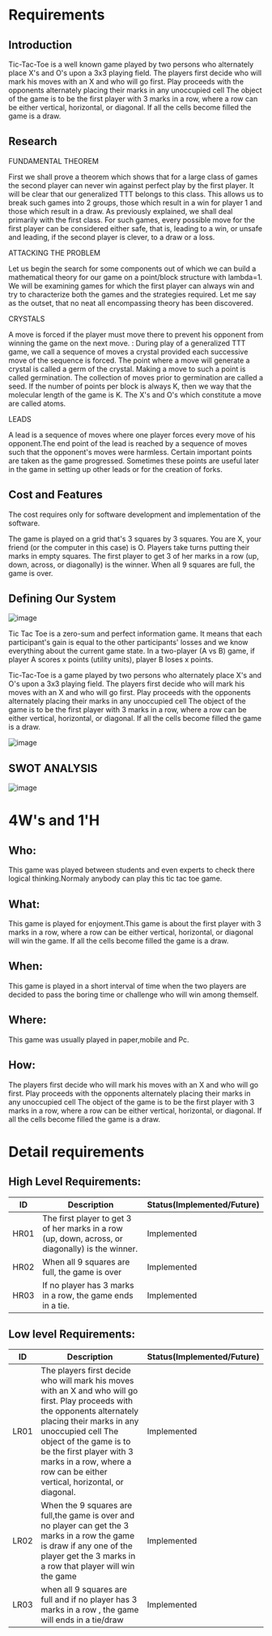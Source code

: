 # Requirements

## Introduction
Tic-Tac-Toe is a well known game played by two
persons who alternately place X's and O's upon a 3x3 playing field.
The players first decide who will mark his moves
with an X and who will go first. Play proceeds with the opponents
alternately placing their marks in any unoccupied cell 
The object of the game is to be the first player with 3
marks in a row, where a row can be either vertical, horizontal, or
diagonal. If all the cells become filled the game is a draw.

## Research

FUNDAMENTAL THEOREM

First we shall prove a theorem which shows that for a large class of games the second player can
never win against perfect play by the first player. It will be clear that our generalized TTT
belongs to this class. This allows us to break such games into 2 groups, those which result in a
win for player 1 and those which result in a draw. As previously explained, we shall deal
primarily with the first class. For such games, every possible move for the first player can be
considered either safe, that is, leading to a win, or unsafe and leading, if the second player is
clever, to a draw or a loss.

ATTACKING THE PROBLEM

Let us begin the search for some components out of which we can build a mathematical theory
for our game on a point/block structure with lambda=1. We will be examining games for which
the first player can always win and try to characterize both the games and the strategies required.
Let me say as the outset, that no neat all encompassing theory has been discovered.

CRYSTALS

A move is forced if the player must move there to prevent his opponent from
winning the game on the next move. : During play of a generalized TTT game, we call a sequence of moves a crystal
provided each successive move of the sequence is forced.  The point where a move will generate a crystal is called a germ of the crystal.
Making a move to such a point is called germination. The collection of moves prior to germination are called a seed. If the number of points per block is always K, then we way that the molecular length of the game is K. The X's and O's which constitute a move are called atoms. 

LEADS

A lead is a sequence of moves where one player forces every move of his opponent.The end point of the lead is reached by a sequence of moves such that the opponent's
moves were harmless. Certain important points are taken as the game progressed. Sometimes these points are
useful later in the game in setting up other leads or for the creation of forks. 



## Cost and Features

The cost requires only for software development and implementation of the software.

The game is played on a grid that's 3 squares by 3 squares.
You are X, your friend (or the computer in this case) is O. Players take turns putting their marks in empty squares.
The first player to get 3 of her marks in a row (up, down, across, or diagonally) is the winner.
When all 9 squares are full, the game is over.

## Defining Our System

![image](https://user-images.githubusercontent.com/80813102/114451831-54630380-9bf5-11eb-9d04-a7f3c0749819.png)

Tic Tac Toe is a zero-sum and perfect information game. It means that each participant's gain is equal to the other participants' losses and we know everything about the current game state. In a two-player (A vs B) game, if player A scores x points (utility units), player B loses x points.

Tic-Tac-Toe is a  game played by two
persons who alternately place X's and O's upon a 3x3 playing field.
The players first decide who will mark his moves
with an X and who will go first. Play proceeds with the opponents
alternately placing their marks in any unoccupied cell 
The object of the game is to be the first player with 3
marks in a row, where a row can be either vertical, horizontal, or
diagonal. If all the cells become filled the game is a draw.

![image](https://user-images.githubusercontent.com/80813102/114452439-10243300-9bf6-11eb-8aa1-21bd8f21c479.png)





## SWOT ANALYSIS
![image](https://user-images.githubusercontent.com/80813102/114412611-e30e5b00-9bca-11eb-9b72-160eb0885c27.png)


# 4W's and 1'H

## Who:
  This game was played between students and even experts to check there logical thinking.Normaly anybody can play this tic tac toe game.

## What:
This game is played for enjoyment.This game is about the first player with 3
marks in a row, where a row can be either vertical, horizontal, or
diagonal will win the game. If all the cells become filled the game is a draw.

## When:

This game is played in a short interval of time when the two players are decided to pass the boring time or challenge who will win among themself.

## Where:

This game was usually played in paper,mobile and Pc.

## How:

The players first decide who will mark his moves
with an X and who will go first. Play proceeds with the opponents
alternately placing their marks in any unoccupied cell 
The object of the game is to be the first player with 3
marks in a row, where a row can be either vertical, horizontal, or
diagonal. If all the cells become filled the game is a draw.



# Detail requirements

## High Level Requirements:

| ID   |Description|Status(Implemented/Future)|
|------|-----------|------|
| HR01 |   The first player to get 3 of her marks in a row (up, down, across, or diagonally) is the winner.        |  Implemented    |
| HR02 | When all 9 squares are full, the game is over          |    Implemented |
| HR03 |  If no player has 3 marks in a row, the game ends in a tie.         |   Implemented  |



## Low level Requirements:

| ID   |Description|Status(Implemented/Future) |
|------|-----------|------ |
| LR01 | The players first decide who will mark his moves with an X and who will go first. Play proceeds with the opponents alternately placing their marks in any unoccupied               cell The object of the game is to be the first player with 3 marks in a row, where a row can be either vertical, horizontal, or diagonal.                              | Implemented     |
| LR02 |  When the 9 squares are full,the game is over and no player can get the 3 marks in a row the game is draw if any one of the player get the 3 marks in a row that player will win the game         |  Implemented   |
| LR03 |    when all 9 squares are full and if no player has 3 marks in a row , the game will ends in a tie/draw       |    Implemented   |




